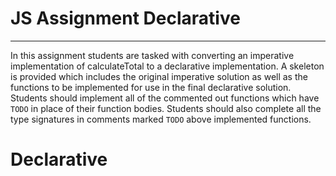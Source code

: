 # JS Assignment Declarative

---

In this assignment students are tasked with converting an imperative implementation of calculateTotal to a declarative implementation. A skeleton is provided which includes the original imperative solution as well as the functions to be implemented for use in the final declarative solution. Students should implement all of the commented out functions which have `TODO` in place of their function bodies. Students should also complete all the type signatures in comments marked `TODO` above implemented functions.
# Declarative
